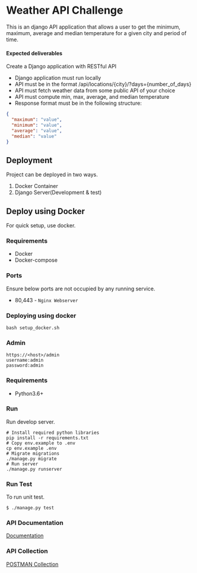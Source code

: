 # Weather API Challenge

This is an django API application that allows a user to get the minimum, maximum, average and median temperature for a given city and period of time.

#### Expected deliverables

Create a Django application with RESTful API

* Django application must run locally
* API must be in the format /api/locations/{city}/?days={number_of_days}
* API must fetch weather data from some public API of your choice
* API must compute min, max, average, and median temperature
* Response format must be in the following structure:

```json
{
  "maximum": "value",
  "minimum": "value",
  "average": "value",
  "median": "value"
}
```

## Deployment

Project can be deployed in two ways.

1. Docker Container
2. Django Server(Development & test)

## Deploy using Docker

For quick setup, use docker.

### Requirements

* Docker
* Docker-compose

### Ports

Ensure below ports are not occupied by any running service.

* 80,443 - `Nginx Webserver`

### Deploying using docker

```shell
bash setup_docker.sh
```

### Admin

```shell
https://<host>/admin
username:admin
password:admin
```


### Requirements

* Python3.6+

### Run

Run develop server.

```shell
# Install required python libraries
pip install -r requirements.txt
# Copy env.example to .env
cp env.example .env
# Migrate migrations
./manage.py migrate
# Run server
./manage.py runserver

```

### Run Test
To run unit test.
```shell
$ ./manage.py test
```

### API Documentation
[Documentation](http://localhost:8000/docs/)
### API Collection
[POSTMAN Collection](https://www.getpostman.com/collections/50dc924c6f119d6033f6)
